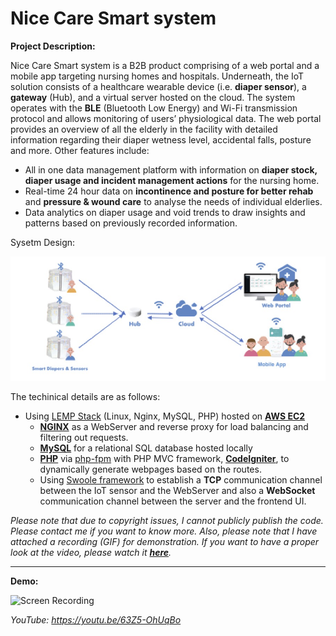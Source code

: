 # Nice Care Smart system

**Project Description:** 

Nice Care Smart system is a B2B product comprising of a web portal and a mobile app targeting nursing homes and hospitals. Underneath, the IoT solution consists of a healthcare wearable device (i.e. **diaper sensor**), a **gateway** (Hub), and a virtual server hosted on the cloud. The system operates with the **BLE** (Bluetooth Low Energy) and Wi-Fi transmission protocol and allows monitoring of users’ physiological data. The web portal provides an overview of all the elderly in the facility with detailed information regarding their diaper wetness level, accidental falls, posture and more. Other features include: 
* All in one data management platform with information on **diaper stock, diaper usage and incident management actions** for the nursing home. 
* Real-time 24 hour data on **incontinence and posture for better rehab** and **pressure & wound care** to analyse the needs of individual elderlies. 
* Data analytics on diaper usage and void trends to draw insights and patterns based on previously recorded information.

Sysetm Design:

![Sysetm Design](https://github.com/Ebbi53/past_projects_demos/blob/master/%201.%20Nice%20Care%20Smart%20system/system%20design.jpg)

The techinical details are as follows:
* Using [LEMP Stack](https://lempstack.com/) (Linux, Nginx, MySQL, PHP) hosted on **[AWS EC2](https://aws.amazon.com/ec2/)**
    * **[NGINX](https://www.nginx.com/)** as a WebServer and reverse proxy for load balancing and filtering out requests.
    * **[MySQL](https://www.mysql.com/)** for a relational SQL database hosted locally
    * **[PHP](https://www.php.net/)** via [php-fpm](https://www.php.net/manual/en/install.fpm.php) with PHP MVC framework, **[CodeIgniter](https://codeigniter.com/)**, to dynamically generate webpages based on the routes.
    * Using [Swoole framework](https://www.swoole.co.uk/) to establish a **TCP** communication channel between the IoT sensor and the WebServer and also a __WebSocket__ communication channel between the server and the frontend UI.

_Please note that due to copyright issues, I cannot publicly publish the code. Please contact me if you want to know more. Also, please note that I have attached a recording (GIF) for demonstration. If you want to have a proper look at the video, please watch it **[here](https://youtu.be/63Z5-OhUqBo)**._

---

**Demo:**

![Screen Recording](https://github.com/Ebbi53/past_projects_demos/blob/master/%201.%20Nice%20Care%20Smart%20system/demo.gif)

*YouTube: https://youtu.be/63Z5-OhUqBo*
